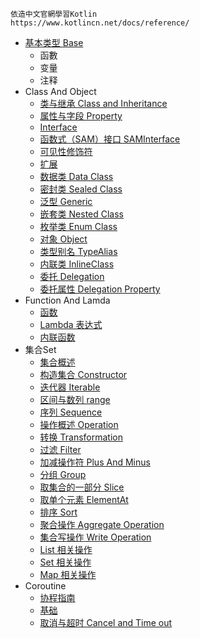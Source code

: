    依造中文官網學習Kotlin
    https://www.kotlincn.net/docs/reference/

 - [基本类型 Base](src/main/kotlin/tutorial5_basic/start.kt) 
   - 函數
   - 变量
   - 注释
 - Class And Object
   - [类与继承 Class and Inheritance](src/main/kotlin/tutorial6_class_object/No1_ClassInheritence.kt)
   - [属性与字段 Property](src/main/kotlin/tutorial6_class_object/No2_Property.kt)
   - [Interface](src/main/kotlin/tutorial6_class_object/No3_Interface.kt)
   - [函数式（SAM）接口 SAMInterface](src/main/kotlin/tutorial6_class_object/No4_SAMInterface.kt)
   - [可见性修饰符](src/main/kotlin/tutorial6_class_object/No5_VisibilityModifiers.kt)
   - [扩展](src/main/kotlin/tutorial6_class_object/No6_Expand.kt)
   - [数据类 Data Class](src/main/kotlin/tutorial6_class_object/No7_DataClass.kt)
   - [密封类 Sealed Class](src/main/kotlin/tutorial6_class_object/No8_SealedClass.kt)
   - [泛型 Generic](src/main/kotlin/tutorial6_class_object/No9_Generic.kt)
   - [嵌套类 Nested Class](src/main/kotlin/tutorial6_class_object/No10_NestedClass.kt)
   - [枚举类 Enum Class](src/main/kotlin/tutorial6_class_object/No11_EnumClass.kt)
   - [对象 Object](src/main/kotlin/tutorial6_class_object/No12_ObjectExpression.kt)
   - [类型别名 TypeAlias](src/main/kotlin/tutorial6_class_object/No13_TypeAlias.kt)
   - [内联类 InlineClass](src/main/kotlin/tutorial6_class_object/No14_InlineClass.kt)
   - [委托 Delegation](src/main/kotlin/tutorial6_class_object/No15_Delegation.kt)
   - [委托属性 Delegation Property](src/main/kotlin/tutorial6_class_object/No16_DelegationProperty.kt)
 - Function And Lamda
   - [函数](src/main/kotlin/tutorial7FunctionLambda/No1_Function.kt)
   - [Lambda 表达式](src/main/kotlin/tutorial7FunctionLambda/No2_Lambda.kt)
   - [内联函数](src/main/kotlin/tutorial7FunctionLambda/No3_InlineFunction.kt)
 - 集合Set
   - [集合概述](src/main/kotlin/tutorial8_set/No1_Overview.kt)
   - [构造集合 Constructor](src/main/kotlin/tutorial8_set/No2_Construction.kt)
   - [迭代器 Iterable](src/main/kotlin/tutorial8_set/No3_Iterable.kt)
   - [区间与数列 range](src/main/kotlin/tutorial8_set/No4_Range.kt)
   - [序列 Sequence](src/main/kotlin/tutorial8_set/No5_Sequence.kt)
   - [操作概述 Operation](src/main/kotlin/tutorial8_set/No6_OperationOverview.kt)
   - [转换 Transformation](src/main/kotlin/tutorial8_set/No7_Transformation.kt)
   - [过滤 Filter](src/main/kotlin/tutorial8_set/No8_Filter.kt)
   - [加减操作符 Plus And Minus](src/main/kotlin/tutorial8_set/No9_PlusMinus.kt)
   - [分组 Group](src/main/kotlin/tutorial8_set/No10_Group.kt)
   - [取集合的一部分 Slice](src/main/kotlin/tutorial8_set/No11_Slice.kt)
   - [取单个元素 ElementAt](src/main/kotlin/tutorial8_set/No12_ElementAt.kt)
   - [排序 Sort](src/main/kotlin/tutorial8_set/No13_Sort.kt)
   - [聚合操作 Aggregate Operation](src/main/kotlin/tutorial8_set/No14_AggregateOperation.kt)
   - [集合写操作 Write Operation](src/main/kotlin/tutorial8_set/No15_WriteOperation.kt)
   - [List 相关操作](src/main/kotlin/tutorial8_set/No16_ListOperation.kt)
   - [Set 相关操作](src/main/kotlin/tutorial8_set/No17_SetOperation.kt)
   - [Map 相关操作](src/main/kotlin/tutorial8_set/No18_MapOperation.kt)
 - Coroutine
   - [协程指南](src/main/kotlin/tutorial9_coroutine/No1_Overview.kt)
   - [基础](src/main/kotlin/tutorial9_coroutine/No2_Base.kt)
   - [取消与超时 Cancel and Time out](src/main/kotlin/tutorial9_coroutine/No3_CancelAndTimeout.kt)
 
